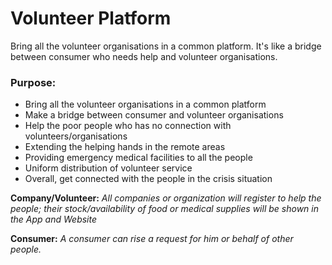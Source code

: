 # Volunteer Platform
Bring all the volunteer organisations in a common platform. It's like a bridge between consumer who needs help and volunteer organisations.

### Purpose:
- Bring all the volunteer organisations in a common platform
- Make a bridge between consumer and volunteer organisations
- Help the poor people who has no connection with volunteers/organisations
- Extending the helping hands in the remote areas
- Providing emergency medical facilities to all the people
- Uniform distribution of volunteer service
- Overall, get connected with the people in the crisis situation

**Company/Volunteer:** *All companies or organization will register to help the people; their stock/availability of food or medical supplies will be shown in the App and Website*

**Consumer:** *A consumer can rise a request for him or behalf of other people.*
